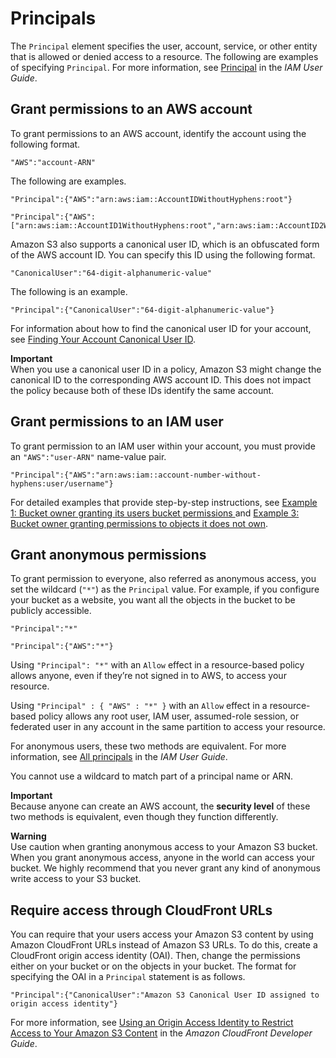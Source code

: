 # Principals<a name="s3-bucket-user-policy-specifying-principal-intro"></a>

The `Principal` element specifies the user, account, service, or other entity that is allowed or denied access to a resource\. The following are examples of specifying `Principal`\. For more information, see [Principal](https://docs.aws.amazon.com/IAM/latest/UserGuide/reference_policies_elements_principal.html) in the *IAM User Guide*\.

## Grant permissions to an AWS account<a name="s3-aws-account-permissions"></a>

To grant permissions to an AWS account, identify the account using the following format\.

```
"AWS":"account-ARN"
```

The following are examples\.

```
"Principal":{"AWS":"arn:aws:iam::AccountIDWithoutHyphens:root"}
```

```
"Principal":{"AWS":["arn:aws:iam::AccountID1WithoutHyphens:root","arn:aws:iam::AccountID2WithoutHyphens:root"]}
```

Amazon S3 also supports a canonical user ID, which is an obfuscated form of the AWS account ID\. You can specify this ID using the following format\.

```
"CanonicalUser":"64-digit-alphanumeric-value"
```

The following is an example\.

```
"Principal":{"CanonicalUser":"64-digit-alphanumeric-value"}
```

For information about how to find the canonical user ID for your account, see [Finding Your Account Canonical User ID](https://docs.aws.amazon.com/general/latest/gr/acct-identifiers.html#FindingCanonicalId)\.

**Important**  
When you use a canonical user ID in a policy, Amazon S3 might change the canonical ID to the corresponding AWS account ID\. This does not impact the policy because both of these IDs identify the same account\.   
 

## Grant permissions to an IAM user<a name="s3-aws-user-permissions"></a>

To grant permission to an IAM user within your account, you must provide an `"AWS":"user-ARN"` name\-value pair\.

```
"Principal":{"AWS":"arn:aws:iam::account-number-without-hyphens:user/username"}
```

For detailed examples that provide step\-by\-step instructions, see [Example 1: Bucket owner granting its users bucket permissions ](example-walkthroughs-managing-access-example1.md) and [Example 3: Bucket owner granting permissions to objects it does not own](example-walkthroughs-managing-access-example3.md)\.

## Grant anonymous permissions<a name="s3-anonymous-permissions"></a>

To grant permission to everyone, also referred as anonymous access, you set the wildcard \(`"*"`\) as the `Principal` value\. For example, if you configure your bucket as a website, you want all the objects in the bucket to be publicly accessible\.

```
"Principal":"*"
```

```
"Principal":{"AWS":"*"}
```

Using `"Principal": "*"` with an `Allow` effect in a resource\-based policy allows anyone, even if they’re not signed in to AWS, to access your resource\. 

Using `"Principal" : { "AWS" : "*" }` with an `Allow` effect in a resource\-based policy allows any root user, IAM user, assumed\-role session, or federated user in any account in the same partition to access your resource\. 

For anonymous users, these two methods are equivalent. For more information, see [All principals](https://docs.aws.amazon.com/IAM/latest/UserGuide/reference_policies_elements_principal.html#principal-anonymous) in the *IAM User Guide*\.

You cannot use a wildcard to match part of a principal name or ARN\.

**Important**  
Because anyone can create an AWS account, the **security level** of these two methods is equivalent, even though they function differently\.

**Warning**  
Use caution when granting anonymous access to your Amazon S3 bucket\. When you grant anonymous access, anyone in the world can access your bucket\. We highly recommend that you never grant any kind of anonymous write access to your S3 bucket\.

## Require access through CloudFront URLs<a name="require-cloudfront-urls"></a>

You can require that your users access your Amazon S3 content by using Amazon CloudFront URLs instead of Amazon S3 URLs\. To do this, create a CloudFront origin access identity \(OAI\)\. Then, change the permissions either on your bucket or on the objects in your bucket\. The format for specifying the OAI in a `Principal` statement is as follows\.

```
"Principal":{"CanonicalUser":"Amazon S3 Canonical User ID assigned to origin access identity"}
```

For more information, see [ Using an Origin Access Identity to Restrict Access to Your Amazon S3 Content](https://docs.aws.amazon.com/AmazonCloudFront/latest/DeveloperGuide/private-content-restricting-access-to-s3.html) in the *Amazon CloudFront Developer Guide*\. 
